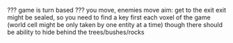 ??? game is turn based ???
you move, enemies move
aim: get to the exit
exit might be sealed, so you need to find a key first
each voxel of the game (world cell might be only taken by one entity at a time)
though there should be ability to hide behind the trees/bushes/rocks

